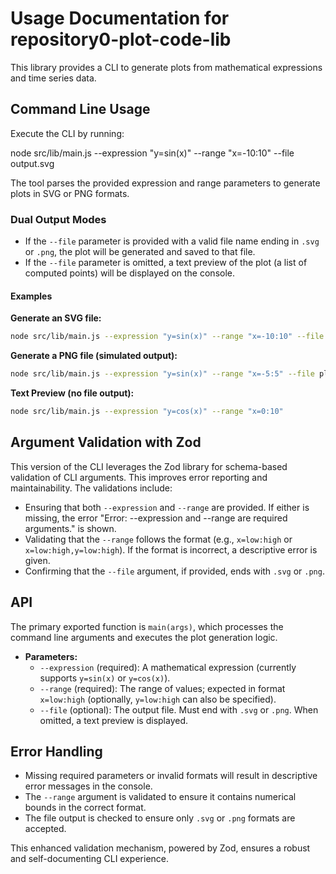 # Usage Documentation for repository0-plot-code-lib

This library provides a CLI to generate plots from mathematical expressions and time series data.

## Command Line Usage

Execute the CLI by running:

  node src/lib/main.js --expression "y=sin(x)" --range "x=-10:10" --file output.svg

The tool parses the provided expression and range parameters to generate plots in SVG or PNG formats.

### Dual Output Modes

- If the `--file` parameter is provided with a valid file name ending in `.svg` or `.png`, the plot will be generated and saved to that file.
- If the `--file` parameter is omitted, a text preview of the plot (a list of computed points) will be displayed on the console.

#### Examples

**Generate an SVG file:**

```sh
node src/lib/main.js --expression "y=sin(x)" --range "x=-10:10" --file plot.svg
```

**Generate a PNG file (simulated output):**

```sh
node src/lib/main.js --expression "y=sin(x)" --range "x=-5:5" --file plot.png
```

**Text Preview (no file output):**

```sh
node src/lib/main.js --expression "y=cos(x)" --range "x=0:10"
```

## Argument Validation with Zod

This version of the CLI leverages the Zod library for schema-based validation of CLI arguments. This improves error reporting and maintainability. The validations include:

- Ensuring that both `--expression` and `--range` are provided. If either is missing, the error "Error: --expression and --range are required arguments." is shown.
- Validating that the `--range` follows the format (e.g., `x=low:high` or `x=low:high,y=low:high`). If the format is incorrect, a descriptive error is given.
- Confirming that the `--file` argument, if provided, ends with `.svg` or `.png`.

## API

The primary exported function is `main(args)`, which processes the command line arguments and executes the plot generation logic.

- **Parameters:**
  - `--expression` (required): A mathematical expression (currently supports `y=sin(x)` or `y=cos(x)`).
  - `--range` (required): The range of values; expected in format `x=low:high` (optionally, `y=low:high` can also be specified).
  - `--file` (optional): The output file. Must end with `.svg` or `.png`. When omitted, a text preview is displayed.

## Error Handling

- Missing required parameters or invalid formats will result in descriptive error messages in the console.
- The `--range` argument is validated to ensure it contains numerical bounds in the correct format.
- The file output is checked to ensure only `.svg` or `.png` formats are accepted.

This enhanced validation mechanism, powered by Zod, ensures a robust and self-documenting CLI experience.
